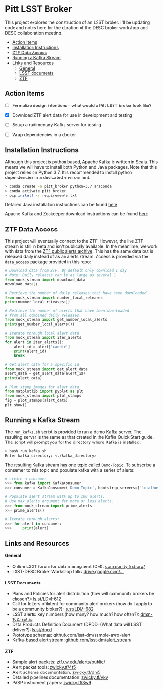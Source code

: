 # Pitt LSST Broker

This project explores the construction of an LSST broker. I'll be updating code and notes here for the duration of the DESC broker workshop and DESC collaboration meeting.

- [Action Items](#action-items)
- [Installation Instructions](#installation-instructions)
- [ZTF Data Access](#ztf-data-access)
- [Running a Kafka Stream](#running-a-kafka-stream)
- [Links and Resources](#links-and-resources)
    + [General](#general)
    + [LSST documents](#lsst-documents)
    + [ZTF](#ztf)



## Action Items

- [ ] Formalize design intentions - what would a Pitt LSST broker look like?
- [x] Download ZTF alert data for use in development and testing
- [ ] Setup a rudimentary Kafka server for testing
- [ ] Wrap dependencies in a docker



## Installation Instructions

Although this project is python based, Apache Kafka is written in Scala. This means we will have to install both Python and Java packages. Note that this project relies on Python 3.7. It is recommended to install python dependencies in a dedicated environment:

```bash
> conda create -n pitt_broker python=3.7 anaconda
> conda activate pitt_broker
> pip install -r requirements.txt
```

Detailed Java installation instructions can be found [here](https://www.java.com/en/download/help/download_options.xml#mac)

Apache Kafka and Zookeeper download instructions can be found [here](https://www.tutorialspoint.com/apache_kafka/apache_kafka_installation_steps.htm)



## ZTF Data Access

This project will eventually connect to the ZTF. However, the live ZTF stream is still in beta and isn't publically available. In the meantime, we work with data from the [ZTF public alerts archive](https://ztf.uw.edu/alerts/public/). This has the same data but is released daily instead of as an alerts stream. Access is provided via the `data_access` package provided in this repo:

```python
# Download data from ZTF. By default only download 1 day
# Note: Daily releases can be as large as several G
from mock_stream import download_data
download_data()

# Retrieve the number of daily releases that have been downloaded
from mock_stream import number_local_releases
print(number_local_releases())

# Retrieve the number of alerts that have been downloaded
# from all combined daily releases.
from mock_stream import get_number_local_alerts
print(get_number_local_alerts())

# Iterate through local alert data
from mock_stream import iter_alerts
for alert in iter_alerts():
    alert_id = alert['candid']
    print(alert_id)
    break

# Get alert data for a specific id
from mock_stream import get_alert_data
alert_data = get_alert_data(alert_id)
print(alert_data)

# Plot stamp images for alert data
from matplotlib import pyplot as plt
from mock_stream import plot_stamps
fig = plot_stamps(alert_data)
plt.show()

```



## Running a Kafka Stream

The `run_kafka.sh` script is provided to run a demo Kafka server. The resulting server is the same as that created in the Kafka Quick Start guide. The script will prompt you for the directory where Kafka is installed.

```bash
> bash run_kafka.sh
Enter kafka directory: <./kafka_directory>

```

The resulting Kafka stream has one topic called `Demo-Topic`. To subscribe a consumer to this topic and populate kafka with a series of alerts:

```python
# Create a consumer
>>> from kafka import KafkaConsumer
>>> consumer = KafkaConsumer('Demo-Topic', bootstrap_servers=['localhost:9092'])

# Populate alert stream with up to 100 alerts.
# Use max_alerts argument for more or less alerts.
>>> from mock_stream import prime_alerts
>>> prime_alerts()

# Iterate through alerts:
>>> for alert in consumer:
>>>     print(alert)

```



## Links and Resources

#### General

- Online LSST forum for data managment (DM): [community.lsst.org/](https://community.lsst.org/)
- LSST-DESC Broker Workshop talks [drive.google.com/...](https://drive.google.com/drive/folders/1sjYXbdwTID3VnzZNAkcjLbjRfpwNaO_n?usp=sharing) 



#### LSST Documents

- Plans and Policies for alert distribution (how will community brokers be chosen?): [ls.st/LDM-612](https://ls.st/LDM-612)
- Call for letters ofiIntent for community alert brokers (how do I apply to be a community broker?): [ls.st/LDM-682](https://ls.st/LDM-682)
- LSST alerts: key numbers (how many? how much? how often?): [dmtn-102.lsst.io](https://dmtn-102.lsst.io)
- Data Products Definition Document (DPDD) (What data will LSST deliver?): [ls.st/dpdd](https://ls.st/dpdd)
- Prototype schemas: [github.com/lsst-dm/sample-avro-alert](https://github.com/lsst-dm/sample-avro-alert)
- Kafka-based alert stream: [github.com/lsst-dm/alert_stream](https://github.com/lsst-dm/alert_stream)



#### ZTF

- Sample alert packets: [ztf.uw.edu/alerts/public/](https://ztf.uw.edu/alerts/public/)
- Alert packet tools: [zwicky.tf/4t5](https://zwicky.tf/4t5)
- Alert schema documentation: [zwicky.tf/dm5](https://zwicky.tf/dm5)
- Detailed pipelines documentation: [zwicky.tf/ykv](https://zwicky.tf/ykv)
- PASP instrument papers: [zwicky.tf/3w9](https://zwicky.tf/3w9)
